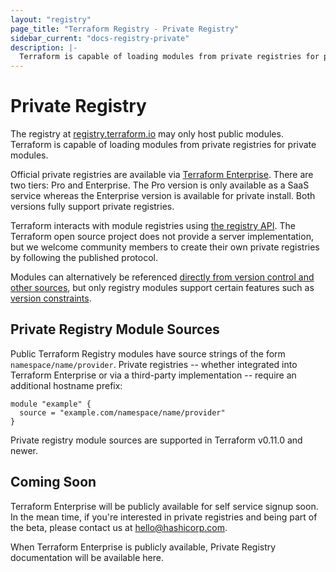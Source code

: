 ```yaml
---
layout: "registry"
page_title: "Terraform Registry - Private Registry"
sidebar_current: "docs-registry-private"
description: |-
  Terraform is capable of loading modules from private registries for private modules via Terraform Enterprise.
---
```


# Private Registry

The registry at [registry.terraform.io](https://registry.terraform.io)
may only host public modules. Terraform is capable of loading modules from
private registries for private modules.

Official private registries are available via [Terraform Enterprise](https://www.hashicorp.com/products/terraform).
There are two tiers: Pro and Enterprise. The Pro version is only available
as a SaaS service whereas the Enterprise version is available for private
install. Both versions fully support private registries.

Terraform interacts with module registries using [the registry API](/docs/registry/api.html).
The Terraform open source project does not provide a server implementation, but
we welcome community members to create their own private registries by following
the published protocol.

Modules can alternatively be referenced
[directly from version control and other sources](/docs/modules/sources.html),
but only registry modules support certain features such as
[version constraints](/docs/modules/usage.html#module-versions).

## Private Registry Module Sources

Public Terraform Registry modules have source strings of the form
`namespace/name/provider`. Private registries -- whether integrated into
Terraform Enterprise or via a third-party implementation -- require an
additional hostname prefix:

```hcl
module "example" {
  source = "example.com/namespace/name/provider"
}
```

Private registry module sources are supported in Terraform v0.11.0 and
newer.

## Coming Soon

Terraform Enterprise will be publicly available for self service signup
soon. In the mean time, if you're interested in private
registries and being part of the beta, please contact us at
[hello@hashicorp.com](mailto:hello@hashicorp.com).

When Terraform Enterprise is publicly available, Private Registry documentation
will be available here.
